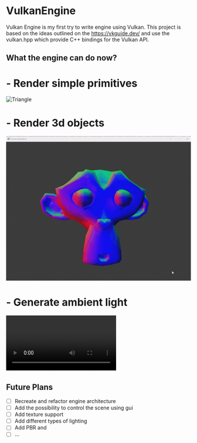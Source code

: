 # VulkanEngine
Vulkan Engine is my first try to write engine using Vulkan. This project is based on the ideas outlined on the https://vkguide.dev/ and use the vulkan.hpp which provide C++ bindings for the Vulkan API. 

## What the engine can do now?

# - Render simple primitives
![Triangle](readme_resources/retriangle.png)
# - Render 3d objects
![Monkey head](readme_resources/monkey.gif)
# - Generate ambient light
![Untextured sponza](readme_resources/sponza.mp4)

## Future Plans
- [ ] Recreate and refactor engine architecture
- [ ] Add the possibility to control the scene using gui
- [ ] Add texture support
- [ ] Add different types of lighting
- [ ] Add PBR and 
- [ ] ...